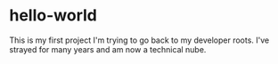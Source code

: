 # hello-world
This is my first project
I'm trying to go back to my developer roots.  I've strayed for many years and am now a technical nube.
